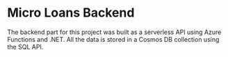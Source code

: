 # Micro Loans Backend
The backend part for this project was built as a serverless API using Azure Functions and .NET. All the data is stored in a Cosmos DB collection using the SQL API.
